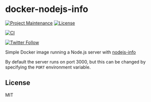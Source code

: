 # docker-nodejs-info

[![Project Maintenance](https://img.shields.io/maintenance/yes/2021.svg)](https://github.com/pedrolamas/docker-nodejs-info 'GitHub Repository')
[![License](https://img.shields.io/github/license/pedrolamas/docker-nodejs-info.svg)](https://github.com/pedrolamas/docker-nodejs-info/blob/master/LICENSE 'License')

[![CI](https://github.com/pedrolamas/docker-nodejs-info/workflows/CI/badge.svg)](https://github.com/pedrolamas/docker-nodejs-info/actions 'Build Status')

[![Twitter Follow](https://img.shields.io/twitter/follow/pedrolamas?style=social)](https://twitter.com/pedrolamas '@pedrolamas')

Simple Docker image running a Node.js server with [nodejs-info](https://github.com/chrisveness/nodejs-info#readme)

By default the server runs on port 3000, but this can be changed by specifying the `PORT` environment variable.

## License

MIT
